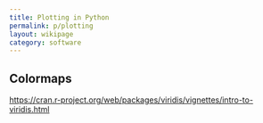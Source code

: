 ```yaml
---
title: Plotting in Python
permalink: p/plotting
layout: wikipage
category: software
---
```


## Colormaps

https://cran.r-project.org/web/packages/viridis/vignettes/intro-to-viridis.html
